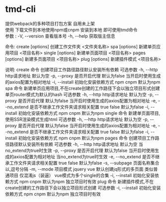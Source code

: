 # tmd-cli
提供webpack的多种项目打包方案 自用未上架  
使用 下载文件到本地使用npm或cnpm 安装到本地 即可使用tmd命令  
参数 :
  -V, --version                    查看版本号
  -h, --help                       获取版主信息

命令:
  create [options] <work-name>     创建工作文件夹 <文件夹名称>
  spa [options] <spa-name>         新建单页应用项目 <项目名称>
  single [options] <project-name>  新建单页面项目 <项目名称>
  pages [options] <pages-name>     新建多页面项目 <项目名称>
  plug [options] <plug-name>       新建插件模式 <项目名称>

说明:
create 命令
	创建项目工作路径路径默认安装所有依赖
可选参数
	-h, --http <httpUrl>		http请求地址 默认为空
	-p, --proxy 				是否开启代理 默认为false 当开启时使用生成的axios配置为相对地址
	-i, --install <way>			初始化安装依赖方式 npm cnpm 默认为npm
spa 命令
	新建单页应用项目,不在create创建的工作路径下会以独立项目形式创建 单页router模式为默认的hash
可选参数
	-h, --http <httpUrl>		http请求地址 默认为空
	-p, --proxy 				是否开启代理 默认为false 当开启时使用生成的axios配置为相对地址
	-e, --no_extend				是否不继承工作文件夹请求相关配置 true false 默认为false
	-i, --install <way>			初始化安装依赖方式 npm cnpm 默认为npm
single 命令
	新建单页面项目,使用SSR渲染模式生成html
可选参数
	-h, --http <httpUrl>		http请求地址 默认为空
	-p, --proxy 				是否开启代理 默认为false 当开启时使用生成的axios配置为相对地址
	-e, --no_extend				是否不继承工作文件夹请求相关配置 true false 默认为false
	-i, --install <way>			初始化安装依赖方式 npm cnpm 默认为npm
pages 命令
	创建项目工作路径路径默认安装所有依赖
可选参数
	-h, --http <httpUrl>		http请求地址 默认为空 当no_extend为true时生效
	-p, --proxy 				是否开启代理 默认为false 当开启时使用生成的axios配置为相对地址 当no_extend为true时生效
	-e, --no_extend				是否不继承工作文件夹请求相关配置 true false 默认为false
	-s, --subpage <subpages>	页面名称集合以,逗号分隔
	-m, --mode <mode-name>		项目模式 jquery vue 默认创建jq形式的多页面 类似普通项目 仅混淆js（装逼） vue模式为多个single的合集
	-i, --install <way>			初始化安装依赖方式 npm cnpm 默认为npm 独立项目时有效
plug 命令
	新建插件模式,不在create创建的工作路径下会以独立项目形式创建
可选参数
	-i, --install <way>			初始化安装依赖方式 npm cnpm 默认为npm 独立项目时有效
